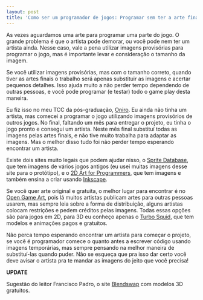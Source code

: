 ```yaml
---
layout: post
title: 'Como ser um programador de jogos: Programar sem ter a arte final'
---
```


As vezes aguardamos uma arte para programar uma parte do jogo. O grande problema é que o artista pode demorar, ou você pode nem ter um artista ainda. Nesse caso, vale a pena utilizar imagens provisórias para programar o jogo, mas é importante levar e consideração o tamanho da imagem.

Se você utilizar imagens provisórias, mas com o tamanho correto, quando tiver as artes finais o trabalho será apenas substituir as imagens e acertar pequenos detalhes. Isso ajuda muito a não perder tempo dependendo de outras pessoas, e você pode programar (e testar) todo o game play desta maneira.

Eu fiz isso no meu TCC da pós-graduação, [Oniro](http://gamedeveloper.com.br/fim-do-tcc-da-pos-graduacao-oniro/ "Oniro"). Eu ainda não tinha um artista, mas comecei a programar o jogo utilizando imagens provisórios de outros jogos. No final, faltando um mês para entregar o projeto, eu tinha o jogo pronto e consegui um artista. Neste mês final substituí todas as imagens pelas artes finais, e não tive muito trabalha para adaptar as imagens. Mas o melhor disso tudo foi não perder tempo esperando encontrar um artista.

Existe dois sites muito legais que podem ajudar nisso, o [Sprite Database](http://spritedatabase.net/ "Sprite Database"), que tem imagens de vários jogos antigos (eu usei muitas imagens desse site para o protótipo), e o [2D Art for Programmers](http://2dgameartforprogrammers.blogspot.com.br/ "2D Art"), que tem imagens e também ensina a criar usando [Inkscape](http://inkscape.org/ "Inkscape").

Se você quer arte original e gratuita, o melhor lugar para encontrar é no [Open Game Art](http://opengameart.org/ "Open Game Art"), pois lá muitos artistas publicam artes para outras pessoas usarem, mas sempre leia sobre a forma de distribuição, alguns artistas colocam restrições e pedem créditos pelas imagens. Todas essas opções são para jogos em 2D, para 3D eu conheço apenas o [Turbo Squid](http://www.turbosquid.com/Search/3D-Models/free "Turbo Squid"), que tem modelos e animações pagos e gratuitos.

Não perca tempo esperando encontrar um artista para começar o projeto, se você é programador comece o quanto antes a escrever código usando imagens temporárias, mas sempre pensando na melhor maneira de substituí-las quando puder. Não se esqueça que pra isso dar certo você deve avisar o artista pra te mandar as imagens do jeito que você precisa!

**UPDATE**

Sugestão do leitor Francisco Padro, o site [Blendswap](http://blendswap.com/) com modelos 3D gratuitos.
